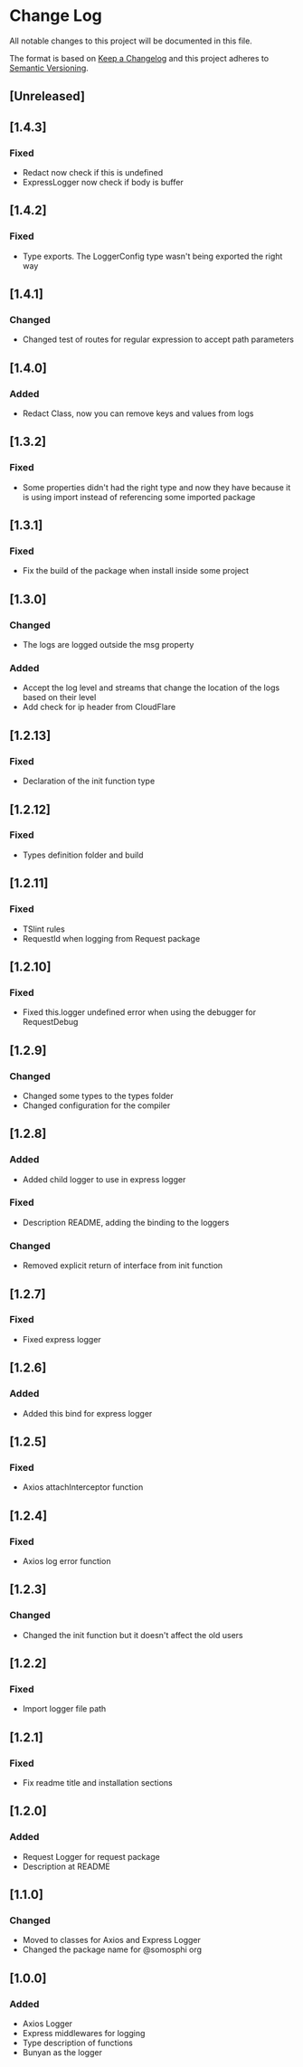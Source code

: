 # Change Log
All notable changes to this project will be documented in this file.

The format is based on [Keep a Changelog](http://keepachangelog.com/)
and this project adheres to [Semantic Versioning](http://semver.org/).

## [Unreleased]

## [1.4.3]
### Fixed
- Redact now check if this is undefined
- ExpressLogger now check if body is buffer

## [1.4.2]
### Fixed
- Type exports. The LoggerConfig type wasn't being exported the right way

## [1.4.1]
### Changed
- Changed test of routes for regular expression to accept path parameters

## [1.4.0]
### Added
- Redact Class, now you can remove keys and values from logs

## [1.3.2]
### Fixed
- Some properties didn't had the right type and now they have because it is using import instead of referencing some imported package

## [1.3.1]
### Fixed
- Fix the build of the package when install inside some project

## [1.3.0]
### Changed
- The logs are logged outside the msg property

### Added
- Accept the log level and streams that change the location of the logs based on their level
- Add check for ip header from CloudFlare

## [1.2.13]
### Fixed
- Declaration of the init function type

## [1.2.12]
### Fixed
- Types definition folder and build

## [1.2.11]
### Fixed
- TSlint rules
- RequestId when logging from Request package

## [1.2.10]
### Fixed
- Fixed this.logger undefined error when using the debugger for RequestDebug

## [1.2.9]
### Changed
- Changed some types to the types folder
- Changed configuration for the compiler

## [1.2.8]
### Added
- Added child logger to use in express logger

### Fixed
- Description README, adding the binding to the loggers

### Changed
- Removed explicit return of interface from init function

## [1.2.7]
### Fixed
- Fixed express logger

## [1.2.6]
### Added
- Added this bind for express logger

## [1.2.5]
### Fixed
- Axios attachInterceptor function

## [1.2.4]
### Fixed
- Axios log error function

## [1.2.3]
### Changed
- Changed the init function but it doesn't affect the old users

## [1.2.2]
### Fixed
- Import logger file path

## [1.2.1]
### Fixed
- Fix readme title and installation sections

## [1.2.0]
### Added
- Request Logger for request package
- Description at README

## [1.1.0]
### Changed
- Moved to classes for Axios and Express Logger
- Changed the package name for @somosphi org

## [1.0.0]
### Added
- Axios Logger
- Express middlewares for logging
- Type description of functions
- Bunyan as the logger

